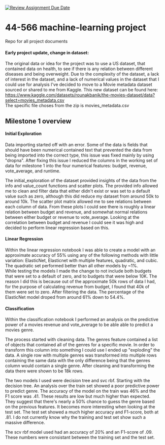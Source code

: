 [![Review Assignment Due Date](https://classroom.github.com/assets/deadline-readme-button-24ddc0f5d75046c5622901739e7c5dd533143b0c8e959d652212380cedb1ea36.svg)](https://classroom.github.com/a/7lKBcjfN)
# 44-566 machine-learning project
Repo for all project documents  

#### Early project update, change in dataset:
The original data or idea for the project was to use a US dataset, that contained data on health, to see if there is any relation between different diseases and being overweight. Due to the complexity of the dataset, a lack of interest in the dataset, and a lack of numerical values in the dataset that I could use for analysis I've decided to move to a Movie metadata dataset sourced or shared to me from Kaggle.
This new dataset can be found here: https://www.kaggle.com/datasets/rounakbanik/the-movies-dataset/data?select=movies_metadata.csv  
The specific file choses from the zip is movies_metadata.csv  

## Milestone 1 overview
#### Initial Exploration
Data importing started off with an error. Some of the data is fields that should have been numerical contained text that prevented the data from being imported into the correct type, this issue was fixed mainly by using "dropna". After fixing this issue I reduced the columns in the working set of data for milestone 1 into the four numerical features: budget, revenue, vote_average, and runtime.  
  
The initial_exploration of the dataset provided insights of the data from the info and value_count functions and scatter plots. The provided info allowed me to clean and filter data that either didn't exist or was set to a default value such as zero, although this did reduce my dataset from around 50k to around 10k. The scatter plot matrix allowed me to see relations between each column of data. From these plots I could see there is roughly a linear relation between budget and revenue, and somewhat normal relations between either budget or revenue to vote_average. Looking at the correlation between budget and revenue I could see it was high and decided to perform linear regression based on this.  
  
#### Linear Regression
Within the linear regression notebook I was able to create a model with an approximate accuracy of 55% using any of the following methods with little variation: ElasticNet, Elasticnet with multiple features, quadratic, and cubic. The quadratic set performed better than all other models by ~1%.  
While testing the models I made the change to not include both budgets that were set to a default of zero, and to budgets that were below 10K. The reason I did this is because out of the approximate 50k rows of data I had, for the purpose of calculating revenue from budget, I found that 40k of them were set to zero. After filtering the data. The percentage of the ElasticNet model droped from around 61% down to 54.4%.

#### Classification
Within the classification notebook I performed an analysis on the predictive power of a movies revenue and vote_average to be able able to predict a movies genre.  

The process started with cleaning data. The genres feature contained a list of objects that contained all of the genres for a specific movie. In order to transform this column into something I could use I ended up "exploding" the data. A single row with multiple genres was transformed into multiple rows containing the same data with the only difference being that the genres column would contain a single genre. After cleaning and transforming the data there were shown to be 18k rows. 

The two models I used were decision tree and svc rbf. Starting with the decision tree. An analysis over the train set showed a poor predictive power to predict genre. The accuracy of the model on the train was 46% and the F1 score was .41. These results are low but much higher than expected. They suggest that there's nearly a 50% chance to guess the genre based on the previous features. It becomes more interesting when looking at the test set. The test set showed a much higher accuracy and F1-score, both at .81. I do not currently know why the training and test set show such a massive difference.  

The scv rbf model used had an accuracy of 20% and an F1-score of .09. These numbers were consistant between the training set and the test set.  
